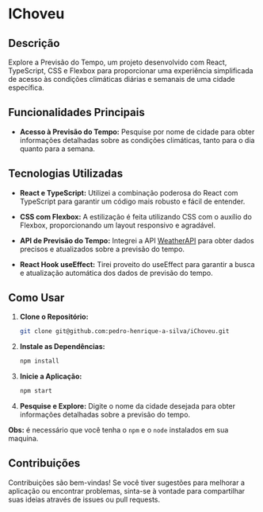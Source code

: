 # IChoveu

## Descrição

Explore a Previsão do Tempo, um projeto desenvolvido com React, TypeScript, CSS e Flexbox para proporcionar uma experiência simplificada de acesso às condições climáticas diárias e semanais de uma cidade específica.

## Funcionalidades Principais

- **Acesso à Previsão do Tempo:** Pesquise por nome de cidade para obter informações detalhadas sobre as condições climáticas, tanto para o dia quanto para a semana.

## Tecnologias Utilizadas

- **React e TypeScript:** Utilizei a combinação poderosa do React com TypeScript para garantir um código mais robusto e fácil de entender.

- **CSS com Flexbox:** A estilização é feita utilizando CSS com o auxílio do Flexbox, proporcionando um layout responsivo e agradável.

- **API de Previsão do Tempo:** Integrei a API [WeatherAPI](http://api.weatherapi.com/) para obter dados precisos e atualizados sobre a previsão do tempo.

- **React Hook useEffect:** Tirei proveito do useEffect para garantir a busca e atualização automática dos dados de previsão do tempo.

## Como Usar

1. **Clone o Repositório:**
   ```bash
   git clone git@github.com:pedro-henrique-a-silva/iChoveu.git

2. **Instale as Dependências:**
   ```bash
   npm install

4. **Inicie a Aplicação:**
   ```bash
   npm start

5. **Pesquise e Explore:**
  Digite o nome da cidade desejada para obter informações detalhadas sobre a previsão do tempo.
  
**Obs:** é necessário que você tenha o `npm` e o `node` instalados em sua maquina.

## Contribuições

Contribuições são bem-vindas! Se você tiver sugestões para melhorar a aplicação ou encontrar problemas, sinta-se à vontade para compartilhar suas ideias através de issues ou pull requests.
